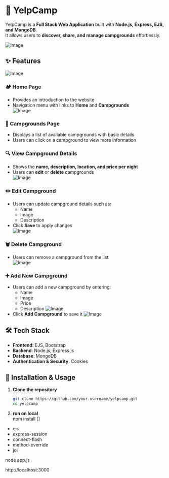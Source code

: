 # 🌲 YelpCamp

YelpCamp is a **Full Stack Web Application** built with **Node.js, Express, EJS, and MongoDB**.  
It allows users to **discover, share, and manage campgrounds** effortlessly.






![Image](https://github.com/user-attachments/assets/9a3327ec-e5fd-4200-88f0-dee12a3abf5b)
## ✨ Features  
![Image](https://github.com/user-attachments/assets/c9f6036a-dd67-43cc-bf2b-8ab6b84c2fa0)
### 🏕️ Home Page  
- Provides an introduction to the website  
- Navigation menu with links to **Home** and **Campgrounds**  
![Image](https://github.com/user-attachments/assets/d912adef-4b0d-45f2-9637-683b584ab207)
### 📍 Campgrounds Page  
- Displays a list of available campgrounds with basic details  
- Users can click on a campground to view more information  

### 🔍 View Campground Details  
- Shows the **name, description, location, and price per night**  
- Users can **edit** or **delete** campgrounds  
![Image](https://github.com/user-attachments/assets/5902b29b-3a37-465b-84fa-11a156bad14b)
### ✏️ Edit Campground  
- Users can update campground details such as:  
  - Name  
  - Image  
  - Description  
- Click **Save** to apply changes  
![Image](https://github.com/user-attachments/assets/0bc6bb82-fb11-4fda-a5c6-c55fe0558a53)
### 🗑️ Delete Campground  
- Users can remove a campground from the list  
![Image](https://github.com/user-attachments/assets/65cf75fa-3958-4706-abbc-247efc8ac3c7)
### ➕ Add New Campground  
- Users can add a new campground by entering:  
  - Name  
  - Image  
  - Price  
  - Description
![Image](https://github.com/user-attachments/assets/acfc55ae-55ea-4990-9c06-f2c833d422aa)
- Click **Add Campground** to save it
![Image](https://github.com/user-attachments/assets/b9f23b4f-29ef-4ee7-be0e-e30b2141c131)

## 🛠️ Tech Stack  
- **Frontend**: EJS, Bootstrap  
- **Backend**: Node.js, Express.js  
- **Database**: MongoDB  
- **Authentication & Security**: Cookies  

## 🚀 Installation & Usage  

1. **Clone the repository**  
   ```sh
   git clone https://github.com/your-username/yelpcamp.git
   cd yelpcamp

2. **run on local**  
npm install []
- ejs
- express-session
- connect-flash
- method-override
- joi

node app.js

http://localhost:3000


